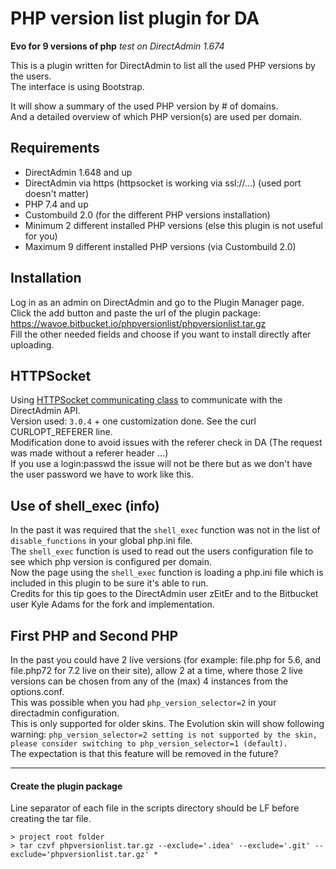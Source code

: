 # PHP version list plugin for DA

**Evo for 9 versions of php**
_test on DirectAdmin 1.674_

This is a plugin written for DirectAdmin to list all the used PHP versions by the users.  
The interface is using Bootstrap.

It will show a summary of the used PHP version by # of domains.  
And a detailed overview of which PHP version(s) are used per domain.

## Requirements

* DirectAdmin 1.648 and up
* DirectAdmin via https (httpsocket is working via ssl://...) (used port doesn't matter)
* PHP 7.4 and up
* Custombuild 2.0 (for the different PHP versions installation)
* Minimum 2 different installed PHP versions (else this plugin is not useful for you)
* Maximum 9 different installed PHP versions (via Custombuild 2.0)

## Installation

Log in as an admin on DirectAdmin and go to the Plugin Manager page.  
Click the add button and paste the url of the plugin package: https://wavoe.bitbucket.io/phpversionlist/phpversionlist.tar.gz  
Fill the other needed fields and choose if you want to install directly after uploading.

## HTTPSocket

Using [HTTPSocket communicating class](https://files.directadmin.com/services/all/httpsocket/) to communicate with the
DirectAdmin API.  
Version used: `3.0.4` + one customization done. See the curl CURLOPT_REFERER line.  
Modification done to avoid issues with the referer check in DA (The request was made without a referer header ...)  
If you use a login:passwd the issue will not be there but as we don't have the user password we have to work like this.

## Use of shell_exec (info)

In the past it was required that the `shell_exec` function was not in the list of `disable_functions` in your global php.ini file.  
The `shell_exec` function is used to read out the users configuration file to see which php version is configured per domain.  
Now the page using the `shell_exec` function is loading a php.ini file which is included in this plugin to be sure it's able to run.  
Credits for this tip goes to the DirectAdmin user zEitEr and to the Bitbucket user Kyle Adams for the fork and implementation.

## First PHP and Second PHP

In the past you could have 2 live versions (for example: file.php for 5.6, and file.php72 for 7.2 live on their site),
allow 2 at a time, where those 2 live versions can be chosen from any of the (max) 4 instances from the options.conf.  
This was possible when you had `php_version_selector=2` in your directadmin configuration.  
This is only supported for older skins. The Evolution skin will show following warning:
`php_version_selector=2 setting is not supported by the skin, please consider switching to php_version_selector=1 (default).`  
The expectation is that this feature will be removed in the future?

---

#### Create the plugin package

Line separator of each file in the scripts directory should be LF before creating the tar file.

```
> project root folder
> tar czvf phpversionlist.tar.gz --exclude='.idea' --exclude='.git' --exclude='phpversionlist.tar.gz' *
```
